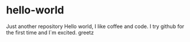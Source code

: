# hello-world
Just another repository
Hello world,
I like coffee and code. I try github for the first time and I`m excited.
greetz
